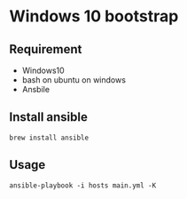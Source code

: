 # Windows 10 bootstrap

## Requirement
- Windows10
- bash on ubuntu on windows
- Ansbile

## Install ansible
```
brew install ansible
```

## Usage
```
ansible-playbook -i hosts main.yml -K
```
